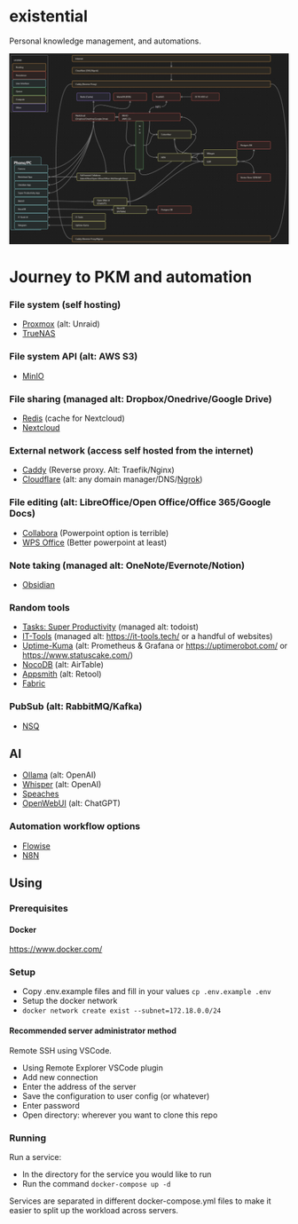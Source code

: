 # existential
Personal knowledge management, and automations.

![Architecture Diagram](architecture.jpg)

# Journey to PKM and automation
### File system (self hosting)
- [Proxmox](./Proxmox/README.md) (alt: Unraid)
- [TrueNAS](./TrueNAS/README.md)

### File system API (alt: AWS S3)
- [MinIO](./MinIO/README.md)

### File sharing (managed alt: Dropbox/Onedrive/Google Drive)
- [Redis](./Redis/README.md) (cache for Nextcloud)
- [Nextcloud](./Nextcloud/README.md)

### External network (access self hosted from the internet)
- [Caddy](./Caddy/README.md) (Reverse proxy. Alt: Traefik/Nginx)
- [Cloudflare](./Cloudflare/README.md) (alt: any domain manager/DNS/[Ngrok](./Ngrok/README.md))

### File editing (alt: LibreOffice/Open Office/Office 365/Google Docs)
- [Collabora](./Collabora/README.md) (Powerpoint option is terrible)
- [WPS Office](https://www.wps.com/) (Better powerpoint at least)

### Note taking (managed alt: OneNote/Evernote/Notion)
- [Obsidian](./Obsidian/README.md)

### Random tools
- [Tasks: Super Productivity](./Tasks/README.md) (managed alt: todoist)
- [IT-Tools](./IT-Tools/README.md) (managed alt: https://it-tools.tech/ or a handful of websites)
- [Uptime-Kuma](./Uptime-Kuma/README.md)  (alt: Prometheus & Grafana or https://uptimerobot.com/ or https://www.statuscake.com/)
- [NocoDB](./NocoDB/README.md) (alt: AirTable)
- [Appsmith](./Appsmith/README.md) (alt: Retool)
- [Fabric](./Fabric/README.md)

### PubSub (alt: RabbitMQ/Kafka)
- [NSQ](./NSQ/README.md)

## AI
- [Ollama](./Ollama/README.md) (alt: OpenAI)
- [Whisper](./Whisper/README.md) (alt: OpenAI)
- [Speaches](./Speaches/README.md)
- [OpenWebUI](./OpenWebUI/README.md) (alt: ChatGPT)

### Automation workflow options
- [Flowise](./Flowise/README.md)
- [N8N](./N8N/README.md)

## Using
### Prerequisites
#### Docker
https://www.docker.com/

### Setup
- Copy .env.example files and fill in your values `cp .env.example .env`
- Setup the docker network
- `docker network create exist --subnet=172.18.0.0/24`

#### Recommended server administrator method
Remote SSH using VSCode.
- Using Remote Explorer VSCode plugin
- Add new connection
- Enter the address of the server
- Save the configuration to user config (or whatever)
- Enter password
- Open directory: wherever you want to clone this repo

### Running
Run a service:
- In the directory for the service you would like to run
- Run the command `docker-compose up -d`

Services are separated in different docker-compose.yml files to make it easier to split up the workload across servers.
